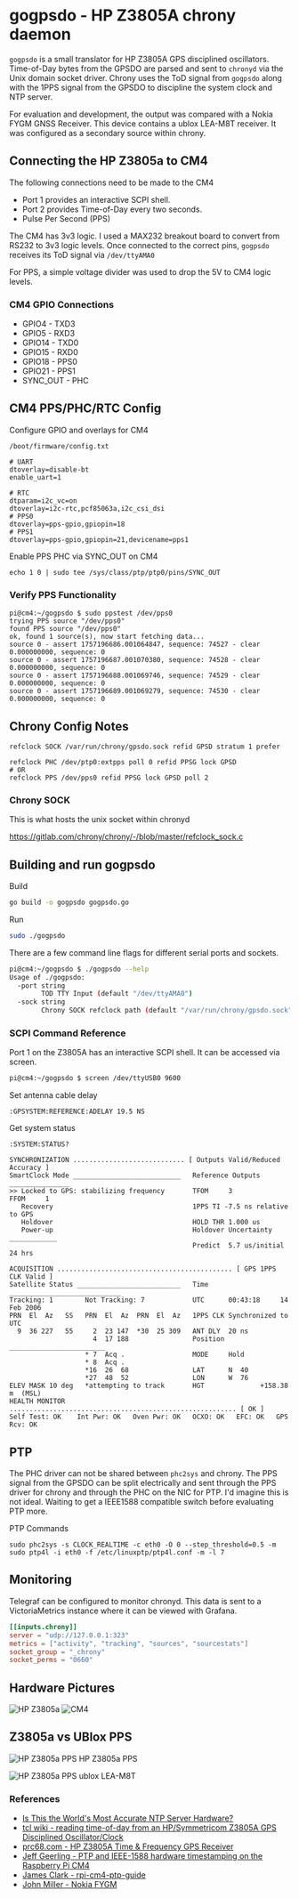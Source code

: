 # gogpsdo - HP Z3805A chrony daemon
`gogpsdo` is a small translator for HP Z3805A GPS disciplined oscillators. Time-of-Day bytes from the GPSDO are parsed and sent to `chronyd` via the Unix domain socket driver. Chrony uses the ToD signal from `gogpsdo` along with the 1PPS signal from the GPSDO to discipline the system clock and NTP server.

For evaluation and development, the output was compared with a Nokia FYGM GNSS Receiver. This device contains a ublox LEA-M8T receiver. It was configured as a secondary source within chrony.


## Connecting the HP Z3805a to CM4
The following connections need to be made to the CM4
* Port 1 provides an interactive SCPI shell.
* Port 2 provides Time-of-Day every two seconds.
* Pulse Per Second (PPS)

The CM4 has 3v3 logic. I used a MAX232 breakout board to convert from RS232 to 3v3 logic levels. Once connected to the correct pins, `gogpsdo` receives its ToD signal via `/dev/ttyAMA0`

For PPS, a simple voltage divider was used to drop the 5V to CM4 logic levels.


### CM4 GPIO Connections
* GPIO4 - TXD3
* GPIO5 - RXD3
* GPIO14 - TXD0
* GPIO15 - RXD0
* GPIO18 - PPS0
* GPIO21 - PPS1
* SYNC_OUT - PHC


## CM4 PPS/PHC/RTC Config
Configure GPIO and overlays for CM4

`/boot/firmware/config.txt`
```
# UART
dtoverlay=disable-bt
enable_uart=1

# RTC
dtparam=i2c_vc=on
dtoverlay=i2c-rtc,pcf85063a,i2c_csi_dsi
# PPS0
dtoverlay=pps-gpio,gpiopin=18
# PPS1
dtoverlay=pps-gpio,gpiopin=21,devicename=pps1
```

Enable PPS PHC via SYNC_OUT on CM4
```
echo 1 0 | sudo tee /sys/class/ptp/ptp0/pins/SYNC_OUT
```

### Verify PPS Functionality
```
pi@cm4:~/gogpsdo $ sudo ppstest /dev/pps0
trying PPS source "/dev/pps0"
found PPS source "/dev/pps0"
ok, found 1 source(s), now start fetching data...
source 0 - assert 1757196686.001064847, sequence: 74527 - clear  0.000000000, sequence: 0
source 0 - assert 1757196687.001070380, sequence: 74528 - clear  0.000000000, sequence: 0
source 0 - assert 1757196688.001069746, sequence: 74529 - clear  0.000000000, sequence: 0
source 0 - assert 1757196689.001069279, sequence: 74530 - clear  0.000000000, sequence: 0
```


## Chrony Config Notes
```
refclock SOCK /var/run/chrony/gpsdo.sock refid GPSD stratum 1 prefer

refclock PHC /dev/ptp0:extpps poll 0 refid PPSG lock GPSD
# OR
refclock PPS /dev/pps0 refid PPSG lock GPSD poll 2
```


### Chrony SOCK
This is what hosts the unix socket within chronyd

https://gitlab.com/chrony/chrony/-/blob/master/refclock_sock.c

## Building and run gogpsdo
Build
```sh
go build -o gogpsdo gogpsdo.go
```

Run
```sh
sudo ./gogpsdo
```

There are a few command line flags for different serial ports and sockets.
```sh
pi@cm4:~/gogpsdo $ ./gogpsdo --help
Usage of ./gogpsdo:
  -port string
        TOD TTY Input (default "/dev/ttyAMA0")
  -sock string
        Chrony SOCK refclock path (default "/var/run/chrony/gpsdo.sock")
```


### SCPI Command Reference
Port 1 on the Z3805A has an interactive SCPI shell. It can be accessed via screen.
```sh
pi@cm4:~/gogpsdo $ screen /dev/ttyUSB0 9600
```

Set antenna cable delay
```
:GPSYSTEM:REFERENCE:ADELAY 19.5 NS
```

Get system status
```
:SYSTEM:STATUS?
```
```
SYNCHRONIZATION ............................ [ Outputs Valid/Reduced Accuracy ]
SmartClock Mode ___________________________   Reference Outputs _______________
>> Locked to GPS: stabilizing frequency       TFOM     3             FFOM     1
   Recovery                                   1PPS TI -7.5 ns relative to GPS
   Holdover                                   HOLD THR 1.000 us
   Power-up                                   Holdover Uncertainty ____________
                                              Predict  5.7 us/initial 24 hrs

ACQUISITION ............................................ [ GPS 1PPS CLK Valid ]
Satellite Status __________________________   Time ____________________________
Tracking: 1        Not Tracking: 7            UTC      00:43:18     14 Feb 2006
PRN  El  Az   SS   PRN  El  Az  PRN  El  Az   1PPS CLK Synchronized to UTC
  9  36 227   55     2  23 147  *30  25 309   ANT DLY  20 ns
                     4  17 188                Position ________________________
                   * 7  Acq .                 MODE     Hold
                   * 8  Acq .
                   *16  26  68                LAT      N  40
                   *27  48  52                LON      W  76
ELEV MASK 10 deg   *attempting to track       HGT              +158.38 m  (MSL)
HEALTH MONITOR ......................................................... [ OK ]
Self Test: OK    Int Pwr: OK   Oven Pwr: OK   OCXO: OK   EFC: OK   GPS Rcv: OK
```

## PTP
The PHC driver can not be shared between `phc2sys` and chrony. The PPS signal from the GPSDO can be split electrically and sent through the PPS driver for chrony and through the PHC on the NIC for PTP. I'd imagine this is not ideal. Waiting to get a IEEE1588 compatible switch before evaluating PTP more.

PTP Commands
```
sudo phc2sys -s CLOCK_REALTIME -c eth0 -O 0 --step_threshold=0.5 -m
sudo ptp4l -i eth0 -f /etc/linuxptp/ptp4l.conf -m -l 7
```

## Monitoring
Telegraf can be configured to monitor chronyd. This data is sent to a VictoriaMetrics instance where it can be viewed with Grafana.

```toml
[[inputs.chrony]]
server = "udp://127.0.0.1:323"
metrics = ["activity", "tracking", "sources", "sourcestats"]
socket_group = "_chrony"
socket_perms = "0660"
```


## Hardware Pictures
![HP Z3805a](media/gpsdo.jpg)
![CM4](media/CM4.jpg)

## Z3805a vs UBlox PPS
![HP Z3805a PPS](media/hp-z3805a-pps.png)
HP Z3805a PPS

![HP Z3805a PPS](media/ublox-lea-m8t-pps.png)
ublox LEA-M8T

### References
* [Is This the World's Most Accurate NTP Server Hardware?](https://www.febo.com/pages/soekris/)
* [tcl wiki - reading time-of-day from an HP/Symmetricom Z3805A GPS Disciplined Oscillator/Clock](https://wiki.tcl-lang.org/page/reading+time-of-day+from+an+HP%2FSymmetricom+Z3805A+GPS+Disciplined+Oscillator%2FClock)
* [prc68.com - HP Z3805A Time & Frequency GPS Receiver](https://prc68.com/I/Z3805A.html)
* [Jeff Geerling - PTP and IEEE-1588 hardware timestamping on the Raspberry Pi CM4](https://www.jeffgeerling.com/blog/2022/ptp-and-ieee-1588-hardware-timestamping-on-raspberry-pi-cm4)
* [James Clark - rpi-cm4-ptp-guide](https://github.com/jclark/rpi-cm4-ptp-guide)
* [John Miller - Nokia FYGM](https://wiki.millerjs.org/nokia_fygm)
